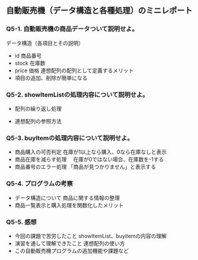 ## 自動販売機（データ構造と各種処理）のミニレポート
### Q5-1. 自動販売機の商品データついて説明せよ。
データ構造（各項目とその説明）
* id 商品番号
* stock 在庫数
* price 価格
連想配列の配列として定義するメリット
* 項目の追加、削除が簡単になる
### Q5-2. showItemListの処理内容について説明せよ。
* 配列の繰り返し処理
  
* 連想配列の参照方法
### Q5-3. buyItemの処理内容について説明せよ。
* 商品購入の可否判定
  在庫が1以上なら購入、0なら在庫なしと表示
* 商品在庫を減らす処理
　在庫が0ではない場合、在庫数を-1する
* 商品番号のエラー処理
  「商品が見つかりません」と表示する
### Q5-4. プログラムの考察
* データ構造について
  商品に関する情報の整理
* 商品一覧表示と購入処理を関数化したメリット
  
### Q5-5. 感想
* 今回の課題で苦労したこと
  showItemList、buyitemの内容の理解
* 演習を通して理解できたこと
  連想配列の使い方
* この自動販売機プログラムの追加機能や課題など
  
